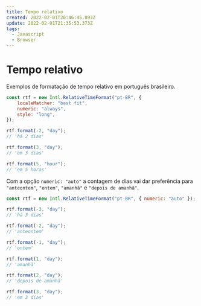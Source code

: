 ```yaml
---
title: Tempo relativo
created: 2022-02-01T20:46:45.893Z
update: 2022-02-01T21:35:53.373Z
tags:
  - Javascript
  - Browser
---
```


# Tempo relativo

Exemplos de formatação de tempo relativo em português brasileiro.

```javascript
const rtf = new Intl.RelativeTimeFormat("pt-BR", {
    localeMatcher: "best fit",
    numeric: "always",
    style: "long",
});

rtf.format(-2, "day");
// 'há 2 dias'

rtf.format(3, "day");
// 'em 3 dias'

rtf.format(5, "hour");
// 'em 5 horas'
```

Com a opção `numeric: "auto"` a contagem de dias vai dar preferência para  `"anteontem"`, `"ontem"`, `"amanhã"` e `"depois de amanhã"`.

```javascript
const rtf = new Intl.RelativeTimeFormat("pt-BR", { numeric: "auto" });

rtf.format(-3, "day");
// 'há 3 dias'

rtf.format(-2, "day");
// 'anteontem'

rtf.format(-1, "day");
// 'ontem'

rtf.format(1, "day");
// 'amanhã'

rtf.format(2, "day");
// 'depois de amanhã'

rtf.format(3, "day");
// 'em 3 dias'
```
